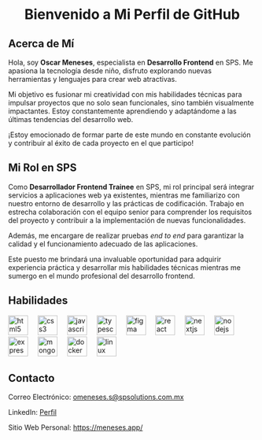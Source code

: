 <h1 align="center">Bienvenido a Mi Perfil de GitHub</h1> 

## Acerca de Mí

Hola, soy **Oscar Meneses**, especialista en **Desarrollo Frontend** en SPS. Me apasiona la tecnología desde niño, disfruto explorando nuevas herramientas y lenguajes para crear web atractivas. 

Mi objetivo es fusionar mi creatividad con mis habilidades técnicas para impulsar proyectos que no solo sean funcionales, sino también visualmente impactantes. Estoy constantemente aprendiendo y adaptándome a las últimas tendencias del desarrollo web.

¡Estoy emocionado de formar parte de este mundo en constante evolución y contribuir al éxito de cada proyecto en el que participo!

## Mi Rol en SPS
Como **Desarrollador Frontend Trainee** en SPS, mi rol principal será integrar servicios a aplicaciones web ya existentes, mientras me familiarizo con nuestro entorno de desarrollo y las prácticas de codificación. Trabajo en estrecha colaboración con el equipo senior para comprender los requisitos del proyecto y contribuir a la implementación de nuevas funcionalidades.

Además, me encargare de realizar pruebas *end to end* para garantizar la calidad y el funcionamiento adecuado de las aplicaciones.

Este puesto me brindará una invaluable oportunidad para adquirir experiencia práctica y desarrollar mis habilidades técnicas mientras me sumergo en el mundo profesional del desarrollo frontend.

## Habilidades

<div align="left">
  <img src="https://cdn.jsdelivr.net/gh/devicons/devicon/icons/html5/html5-original.svg" height="40" alt="html5 logo"  />
  <img width="12" />
  <img src="https://cdn.jsdelivr.net/gh/devicons/devicon/icons/css3/css3-original.svg" height="40" alt="css3 logo"  />
  <img width="12" />
  <img src="https://cdn.jsdelivr.net/gh/devicons/devicon/icons/javascript/javascript-original.svg" height="40" alt="javascript logo"  />
  <img width="12" />
  <img src="https://cdn.jsdelivr.net/gh/devicons/devicon/icons/typescript/typescript-original.svg" height="40" alt="typescript logo"  />
  <img width="12" />
  <img src="https://cdn.jsdelivr.net/gh/devicons/devicon/icons/figma/figma-original.svg" height="40" alt="figma logo"  />
  <img width="12" />
  <img src="https://cdn.jsdelivr.net/gh/devicons/devicon/icons/react/react-original.svg" height="40" alt="react logo"  />
  <img width="12" />
  <img src="https://cdn.jsdelivr.net/gh/devicons/devicon/icons/nextjs/nextjs-original.svg" height="40" alt="nextjs logo"  />
  <img width="12" />
  <img src="https://cdn.jsdelivr.net/gh/devicons/devicon/icons/nodejs/nodejs-original.svg" height="40" alt="nodejs logo"  />
  <img width="12" />
  <img src="https://cdn.jsdelivr.net/gh/devicons/devicon/icons/express/express-original.svg" height="40" alt="express logo"  />
  <img width="12" />
  <img src="https://cdn.jsdelivr.net/gh/devicons/devicon/icons/mongodb/mongodb-original.svg" height="40" alt="mongodb logo"  />
  <img width="12" />
  <img src="https://cdn.jsdelivr.net/gh/devicons/devicon/icons/docker/docker-original.svg" height="40" alt="docker logo"  />
  <img width="12" />
  <img src="https://cdn.jsdelivr.net/gh/devicons/devicon/icons/linux/linux-original.svg" height="40" alt="linux logo"  />
</div>


## Contacto
Correo Electrónico: <omeneses.s@spsolutions.com.mx>

LinkedIn: [Perfil](https://www.linkedin.com/in/oscarmeneses99/)

Sitio Web Personal: <https://meneses.app/>


